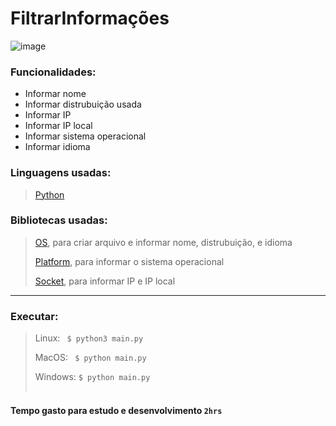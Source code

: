 # FiltrarInformações

![image](https://user-images.githubusercontent.com/91209474/199281061-ccc0c58e-3ba8-4b05-9e1c-38e0f89ecfe4.png)

### Funcionalidades:
- Informar nome
- Informar distrubuição usada
- Informar IP
- Informar IP local
- Informar sistema operacional
- Informar idioma

### Linguagens usadas: 
> <a href="https://www.python.org/">Python</a>

### Bibliotecas usadas:
> <a href="https://docs.python.org/3/library/os.html">OS</a>, para criar arquivo e informar nome, distrubuição, e idioma 
>
> <a href="https://docs.python.org/3/library/platform.html">Platform</a>, para informar o sistema operacional
>
> <a href="https://docs.python.org/3/library/webbrowser.html">Socket</a>, para informar IP e IP local

<hr></hr>

### Executar:

> Linux: <code> $ python3 main.py</code>
>
> MacOS: <code> $ python main.py</code>
>
> Windows: <code>$ python main.py</code>
<br></br>
#### Tempo gasto para estudo e desenvolvimento <code>2hrs</code>
